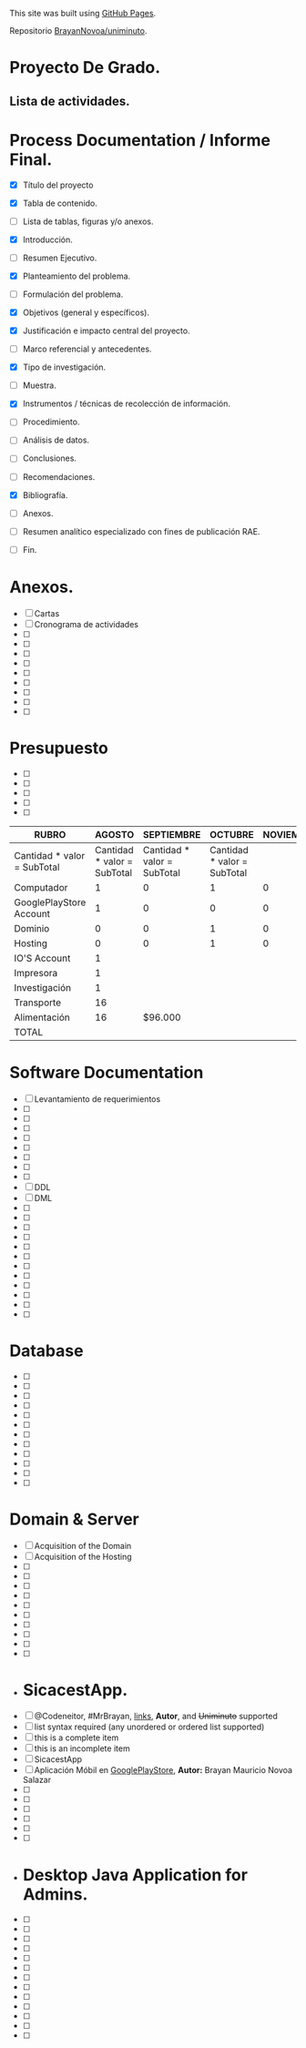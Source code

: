 This site was built using [GitHub Pages](https://pages.github.com/).

Repositorio [BrayanNovoa/uniminuto](https://github.com/BrayanNovoa/uniminuto).
# Proyecto De Grado.
## Lista de actividades.


# Process Documentation / Informe Final.
- [x] Título del proyecto
- [x] Tabla de contenido.
- [ ] Lista de tablas, figuras y/o anexos.
- [x] Introducción.
- [ ] Resumen Ejecutivo.
- [x] Planteamiento del problema.
- [ ] Formulación del problema.
- [x] Objetivos (general y específicos).
- [x] Justificación e impacto central del proyecto.
- [ ] Marco referencial y antecedentes.
- [x] Tipo de investigación.
- [ ] Muestra.
- [x] Instrumentos / técnicas de recolección de información.
- [ ] Procedimiento.
- [ ] Análisis de datos.
- [ ] Conclusiones.
- [ ] Recomendaciones.
- [x] Bibliografía.
- [ ] Anexos.
- [ ] Resumen analítico especializado con fines de publicación RAE.
- [ ] Fin.


# Anexos.
- [ ] Cartas
- [ ] Cronograma de actividades
- [ ] 
- [ ] 
- [ ] 
- [ ] 
- [ ] 
- [ ] 
- [ ] 
- [ ] 
- [ ] 

# Presupuesto
- [ ] 
- [ ] 
- [ ] 
- [ ] 
- [ ] 

RUBRO | AGOSTO | SEPTIEMBRE | OCTUBRE | NOVIEMBRE
------ | ------------ | ------ | ------ |------
 | Cantidad * valor = SubTotal | Cantidad * valor = SubTotal | Cantidad * valor = SubTotal | Cantidad * valor = SubTotal
Computador | 1  | 0 | 1 |0
GooglePlayStore Account | 1 | 0 | 0 | 0
Dominio | 0 | 0 | 1 | 0
Hosting | 0 | 0 | 1 | 0
IO'S Account | 1
Impresora | 1
Investigación | 1
Transporte | 16 
Alimentación | 16 | $96.000
TOTAL |  |  |  |



#  Software Documentation
- [ ] Levantamiento de requerimientos
- [ ] 
- [ ] 
- [ ] 
- [ ] 
- [ ] 
- [ ] 
- [ ] 
- [ ] 
- [ ] DDL
- [ ] DML
- [ ] 
- [ ] 
- [ ] 
- [ ] 
- [ ] 
- [ ] 
- [ ] 
- [ ] 
- [ ] 
- [ ] 
- [ ] 
- [ ] 



# Database
- [ ] 
- [ ] 
- [ ] 
- [ ] 
- [ ] 
- [ ] 
- [ ] 
- [ ] 
- [ ] 
- [ ] 
- [ ] 
- [ ] 

# Domain & Server
- [ ] Acquisition of the Domain
- [ ] Acquisition of the Hosting
- [ ] 
- [ ] 
- [ ] 
- [ ] 
- [ ] 
- [ ] 
- [ ] 
- [ ] 
- [ ] 
- [ ] 



- # SicacestApp.
- [ ] @Codeneitor, #MrBrayan, [links](), **Autor**, and <del>Uniminuto</del> supported
- [ ] list syntax required (any unordered or ordered list supported)
- [ ] this is a complete item
- [ ] this is an incomplete item
- [ ] SicacestApp
- [ ] Aplicación Móbil en [GooglePlayStore](https://googleplay), **Autor:** Brayan Mauricio Novoa Salazar
- [ ] 
- [ ] 
- [ ] 
- [ ] 
- [ ] 
- [ ] 



- # Desktop Java Application for Admins.
- [ ] 
- [ ] 
- [ ] 
- [ ] 
- [ ] 
- [ ] 
- [ ] 
- [ ] 
- [ ] 
- [ ] 
- [ ] 
- [ ] 
- [ ] 


